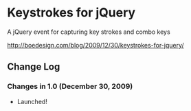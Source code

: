 # Keystrokes for jQuery

A jQuery event for capturing key strokes and combo keys

http://boedesign.com/blog/2009/12/30/keystrokes-for-jquery/

## Change Log

### Changes in 1.0 (December 30, 2009)

* Launched!
